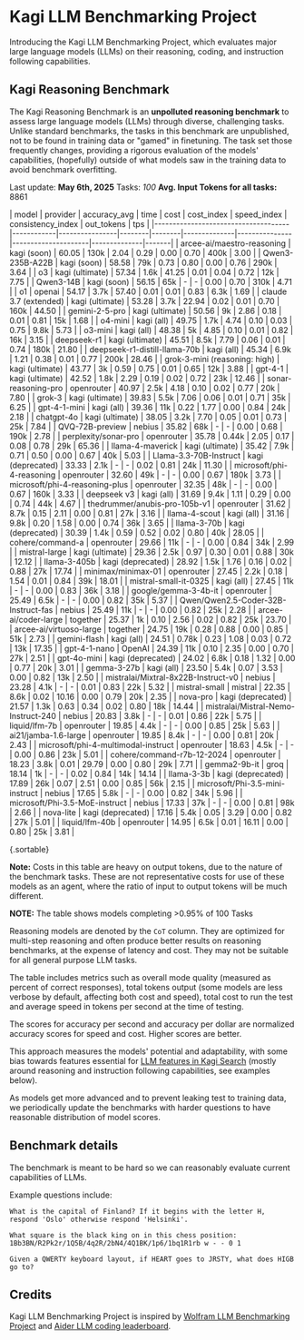 # Kagi LLM Benchmarking Project

Introducing the Kagi LLM Benchmarking Project, which evaluates major large language models (LLMs) on their reasoning, coding, and instruction following capabilities.

## Kagi Reasoning Benchmark

The Kagi Reasoning Benchmark is an **unpolluted reasoning benchmark** to assess large language models (LLMs) through diverse, challenging tasks. Unlike standard benchmarks, the tasks in this benchmark are unpublished, not to be found in training data or "gamed" in finetuning. The task set those frequently changes, providing a rigorous evaluation of the models' capabilities, (hopefully) outside of what models saw in the training data to avoid benchmark overfitting. 

Last update: **May 6th, 2025**
Tasks: *100*
**Avg. Input Tokens for all tasks:** 8861 

<div class="minimal-table-margins">

| model | provider | accuracy_avg | time | cost | cost_index | speed_index | consistency_index | out_tokens | tps | |-------------------------------------|------------|----------------|--------|--------|--------------|---------------|---------------------|--------------|-------| 
| arcee-ai/maestro-reasoning | kagi (soon) | 60.05 | 130k | 2.04 | 0.29 | 0.00 | 0.70 | 400k | 3.00 | 
| Qwen3-235B-A22B | kagi (soon) | 58.58 | 79k | 0.73 | 0.80 | 0.00 | 0.76 | 290k | 3.64 | 
| o3 | kagi (ultimate) | 57.34 | 1.6k | 41.25 | 0.01 | 0.04 | 0.72 | 12k | 7.75 | 
| Qwen3-14B | kagi (soon) | 56.15 | 65k | - | - | 0.00 | 0.70 | 310k | 4.71 | 
| o1 | openai | 54.17 | 3.7k | 57.40 | 0.01 | 0.01 | 0.83 | 6.3k | 1.69 | 
| claude 3.7 (extended) | kagi (ultimate) | 53.28 | 3.7k | 22.94 | 0.02 | 0.01 | 0.70 | 160k | 44.50 | 
| gemini-2-5-pro | kagi (ultimate) | 50.56 | 9k | 2.86 | 0.18 | 0.01 | 0.81 | 15k | 1.68 | 
| o4-mini | kagi (all) | 49.75 | 1.7k | 4.74 | 0.10 | 0.03 | 0.75 | 9.8k | 5.73 | 
| o3-mini | kagi (all) | 48.38 | 5k | 4.85 | 0.10 | 0.01 | 0.82 | 16k | 3.15 | 
| deepseek-r1 | kagi (ultimate) | 45.51 | 8.5k | 7.79 | 0.06 | 0.01 | 0.74 | 180k | 21.80 | 
| deepseek-r1-distill-llama-70b | kagi (all) | 45.34 | 6.9k | 1.21 | 0.38 | 0.01 | 0.77 | 200k | 28.46 | 
| grok-3-mini (reasoning: high) | kagi (ultimate) | 43.77 | 3k | 0.59 | 0.75 | 0.01 | 0.65 | 12k | 3.88 | 
| gpt-4-1 | kagi (ultimate) | 42.52 | 1.8k | 2.29 | 0.19 | 0.02 | 0.72 | 23k | 12.46 | 
| sonar-reasoning-pro | openrouter | 40.97 | 2.5k | 4.18 | 0.10 | 0.02 | 0.77 | 20k | 7.80 | 
| grok-3 | kagi (ultimate) | 39.83 | 5.5k | 7.06 | 0.06 | 0.01 | 0.71 | 35k | 6.25 | 
| gpt-4-1-mini | kagi (all) | 39.36 | 11k | 0.22 | 1.77 | 0.00 | 0.84 | 24k | 2.18 | 
| chatgpt-4o | kagi (ultimate) | 38.05 | 3.2k | 7.70 | 0.05 | 0.01 | 0.73 | 25k | 7.84 | 
| QVQ-72B-preview | nebius | 35.82 | 68k | - | - | 0.00 | 0.68 | 190k | 2.78 | 
| perplexity/sonar-pro | openrouter | 35.78 | 0.44k | 2.05 | 0.17 | 0.08 | 0.78 | 29k | 65.36 | 
| llama-4-maverick | kagi (ultimate) | 35.42 | 7.9k | 0.71 | 0.50 | 0.00 | 0.67 | 40k | 5.03 | 
| Llama-3.3-70B-Instruct | kagi (deprecated) | 33.33 | 2.1k | - | - | 0.02 | 0.81 | 24k | 11.30 | 
| microsoft/phi-4-reasoning | openrouter | 32.60 | 49k | - | - | 0.00 | 0.67 | 180k | 3.73 | 
| microsoft/phi-4-reasoning-plus | openrouter | 32.35 | 48k | - | - | 0.00 | 0.67 | 160k | 3.33 | 
| deepseek v3 | kagi (all) | 31.69 | 9.4k | 1.11 | 0.29 | 0.00 | 0.74 | 44k | 4.67 | 
| thedrummer/anubis-pro-105b-v1 | openrouter | 31.62 | 8.7k | 0.15 | 2.11 | 0.00 | 0.81 | 27k | 3.16 | 
| llama-4-scout | kagi (all) | 31.16 | 9.8k | 0.20 | 1.58 | 0.00 | 0.74 | 36k | 3.65 | 
| llama-3-70b | kagi (deprecated) | 30.39 | 1.4k | 0.59 | 0.52 | 0.02 | 0.80 | 40k | 28.05 | 
| cohere/command-a | openrouter | 29.66 | 11k | - | - | 0.00 | 0.84 | 34k | 2.99 | 
| mistral-large | kagi (ultimate) | 29.36 | 2.5k | 0.97 | 0.30 | 0.01 | 0.88 | 30k | 12.12 | 
| llama-3-405b | kagi (deprecated) | 28.92 | 1.5k | 1.76 | 0.16 | 0.02 | 0.88 | 27k | 17.74 | 
| minimax/minimax-01 | openrouter | 27.45 | 2.2k | 0.18 | 1.54 | 0.01 | 0.84 | 39k | 18.01 | 
| mistral-small-it-0325 | kagi (all) | 27.45 | 11k | - | - | 0.00 | 0.83 | 36k | 3.18 | 
| google/gemma-3-4b-it | openrouter | 25.49 | 6.5k | - | - | 0.00 | 0.82 | 35k | 5.37 | 
| Qwen/Qwen2.5-Coder-32B-Instruct-fas | nebius | 25.49 | 11k | - | - | 0.00 | 0.82 | 25k | 2.28 | 
| arcee-ai/coder-large | together | 25.37 | 1k | 0.10 | 2.56 | 0.02 | 0.82 | 25k | 23.70 | 
| arcee-ai/virtuoso-large | together | 24.75 | 19k | 0.28 | 0.88 | 0.00 | 0.85 | 51k | 2.73 | 
| gemini-flash | kagi (all) | 24.51 | 0.78k | 0.23 | 1.08 | 0.03 | 0.72 | 13k | 17.35 | 
| gpt-4-1-nano | OpenAI | 24.39 | 11k | 0.10 | 2.35 | 0.00 | 0.70 | 27k | 2.51 | 
| gpt-4o-mini | kagi (deprecated) | 24.02 | 6.8k | 0.18 | 1.32 | 0.00 | 0.77 | 20k | 3.01 | 
| gemma-3-27b | kagi (all) | 23.50 | 5.4k | 0.07 | 3.53 | 0.00 | 0.82 | 13k | 2.50 | 
| mistralai/Mixtral-8x22B-Instruct-v0 | nebius | 23.28 | 4.1k | - | - | 0.01 | 0.83 | 22k | 5.32 | 
| mistral-small | mistral | 22.35 | 8.6k | 0.02 | 10.16 | 0.00 | 0.79 | 20k | 2.35 | 
| nova-pro | kagi (deprecated) | 21.57 | 1.3k | 0.63 | 0.34 | 0.02 | 0.80 | 18k | 14.44 | 
| mistralai/Mistral-Nemo-Instruct-240 | nebius | 20.83 | 3.8k | - | - | 0.01 | 0.86 | 22k | 5.75 | 
| liquid/lfm-7b | openrouter | 19.85 | 4.4k | - | - | 0.00 | 0.85 | 25k | 5.63 | 
| ai21/jamba-1.6-large | openrouter | 19.85 | 8.4k | - | - | 0.00 | 0.81 | 20k | 2.43 | 
| microsoft/phi-4-multimodal-instruct | openrouter | 18.63 | 4.5k | - | - | 0.00 | 0.86 | 23k | 5.01 | 
| cohere/command-r7b-12-2024 | openrouter | 18.23 | 3.8k | 0.01 | 29.79 | 0.00 | 0.80 | 29k | 7.71 | 
| gemma2-9b-it | groq | 18.14 | 1k | - | - | 0.02 | 0.84 | 14k | 14.14 | 
| llama-3-3b | kagi (deprecated) | 17.89 | 26k | 0.07 | 2.51 | 0.00 | 0.85 | 56k | 2.15 | 
| microsoft/Phi-3.5-mini-instruct | nebius | 17.65 | 5.8k | - | - | 0.00 | 0.82 | 34k | 5.96 | 
| microsoft/Phi-3.5-MoE-instruct | nebius | 17.33 | 37k | - | - | 0.00 | 0.81 | 98k | 2.66 | 
| nova-lite | kagi (deprecated) | 17.16 | 5.4k | 0.05 | 3.29 | 0.00 | 0.82 | 27k | 5.01 |
| liquid/lfm-40b | openrouter | 14.95 | 6.5k | 0.01 | 16.11 | 0.00 | 0.80 | 25k | 3.81 | 

{.sortable}

</div>

**Note:** Costs in this table are heavy on output tokens, due to the nature of the benchmark tasks. These are not representative costs for use of these models as an agent, where the ratio of input to output tokens will be much different.

**NOTE:** The table shows models completing >0.95% of 100 Tasks 

Reasoning models are denoted by the `CoT` column. They are optimized for multi-step reasoning and often produce better results on reasoning benchmarks, at the expense of latency and cost. They may not be suitable for all general purpose LLM tasks.

The table includes metrics such as overall mode quality (measured as percent of correct responses), total tokens output (some models are less verbose by default, affecting both cost and speed), total cost to run the test and average speed in tokens per second at the time of testing.

The scores for accuracy per second and accuracy per dollar are normalized accuracy scores for speed and cost. Higher scores are better.

This approach measures the models' potential and adaptability, with some bias towards features essential for [LLM features in Kagi Search](./assistant.md) (mostly around reasoning and instruction following capabilities, see examples below).

As models get more advanced and to prevent leaking test to training data, we periodically update the benchmarks with harder questions to have reasonable distribution of model scores.

## Benchmark details

The benchmark is meant to be hard so we can reasonably evaluate current capabilities of LLMs.

Example questions include:

```
What is the capital of Finland? If it begins with the letter H, respond 'Oslo' otherwise respond 'Helsinki'.
```

```
What square is the black king on in this chess position: 1Bb3BN/R2Pk2r/1Q5B/4q2R/2bN4/4Q1BK/1p6/1bq1R1rb w - - 0 1
```

```
Given a QWERTY keyboard layout, if HEART goes to JRSTY, what does HIGB go to?
```

## Credits

Kagi LLM Benchmarking Project is inspired by [Wolfram LLM Benchmarking Project](https://www.wolfram.com/llm-benchmarking-project/) and [Aider LLM coding leaderboard](https://aider.chat/docs/leaderboards/).

